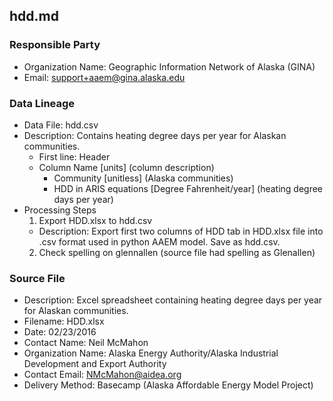 ## hdd.md

### Responsible Party
  * Organization Name: Geographic Information Network of Alaska (GINA)
  * Email: support+aaem@gina.alaska.edu

### Data Lineage
  * Data File: hdd.csv
  * Description: Contains heating degree days per year for Alaskan communities.
    * First line: Header
    * Column Name [units] (column description)
      * Community [unitless] (Alaska communities)
      * HDD in ARIS equations [Degree Fahrenheit/year] (heating degree days per year)
  * Processing Steps
    1. Export HDD.xlsx to hdd.csv
      * Description: Export first two columns of HDD tab in HDD.xlsx file into .csv format used in python AAEM model. Save as hdd.csv.
    2. Check spelling on glennallen (source file had spelling as Glenallen)

### Source File
  * Description: Excel spreadsheet containing heating degree days per year for Alaskan communities.
  * Filename: HDD.xlsx
  * Date: 02/23/2016
  * Contact Name: Neil McMahon
  * Organization Name: Alaska Energy Authority/Alaska Industrial Development and Export Authority
  * Contact Email: NMcMahon@aidea.org
  * Delivery Method: Basecamp (Alaska Affordable Energy Model Project)
